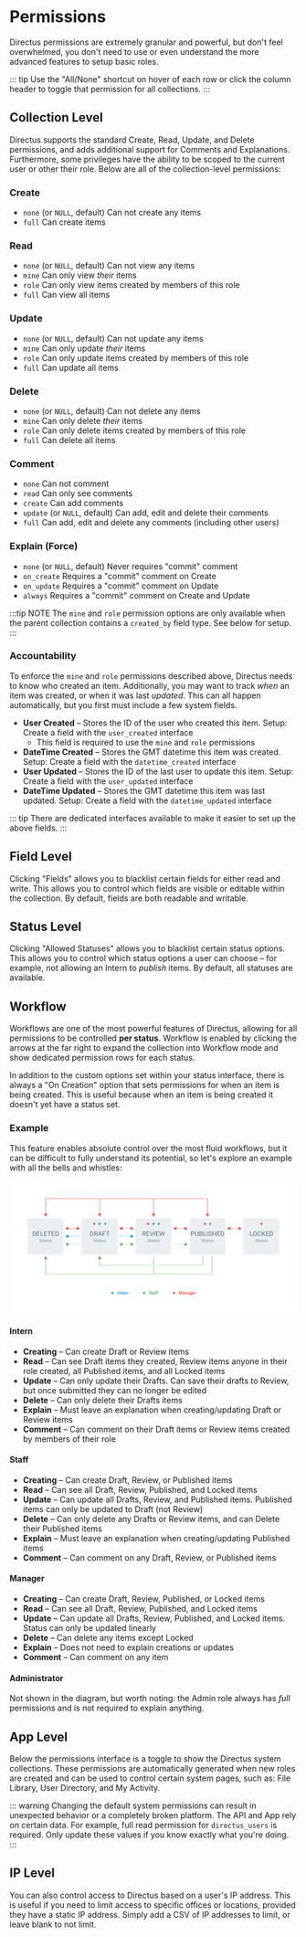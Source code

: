 # Permissions

Directus permissions are extremely granular and powerful, but don't feel overwhelmed, you don't need to use or even understand the more advanced features to setup basic roles.

::: tip
Use the "All/None" shortcut on hover of each row or click the column header to toggle that permission for all collections.
:::

## Collection Level

Directus supports the standard Create, Read, Update, and Delete permissions, and adds additional support for Comments and Explanations. Furthermore, some privileges have the ability to be scoped to the current user or other their role. Below are all of the collection-level permissions:

### Create

* `none` (or `NULL`, default) Can not create any items
* `full` Can create items

### Read

* `none` (or `NULL`, default) Can not view any items
* `mine` Can only view _their_ items
* `role` Can only view items created by members of this role
* `full` Can view all items

### Update

* `none` (or `NULL`, default) Can not update any items
* `mine` Can only update _their_ items
* `role` Can only update items created by members of this role
* `full` Can update all items

### Delete

* `none` (or `NULL`, default) Can not delete any items
* `mine` Can only delete _their_ items
* `role` Can only delete items created by members of this role
* `full` Can delete all items

### Comment

* `none` Can not comment
* `read` Can only see comments
* `create` Can add comments
* `update` (or `NULL`, default) Can add, edit and delete their comments
* `full` Can add, edit and delete any comments (including other users)

### Explain (Force)

* `none` (or `NULL`, default) Never requires "commit" comment
* `on_create` Requires a "commit" comment on Create
* `on_update` Requires a "commit" comment on Update
* `always` Requires a "commit" comment on Create and Update

:::tip NOTE
The `mine` and `role` permission options are only available when the parent collection contains a `created_by` field type. See below for setup.
:::

### Accountability

To enforce the `mine` and `role` permissions described above, Directus needs to know who created an item. Additionally, you may want to track _when_ an item was created, or when it was last _updated_. This can all happen automatically, but you first must include a few system fields.

* **User Created** – Stores the ID of the user who created this item. Setup: Create a field with the `user_created` interface
    * This field is required to use the `mine` and `role` permissions
* **DateTime Created** – Stores the GMT datetime this item was created. Setup: Create a field with the `datetime_created` interface
* **User Updated** – Stores the ID of the last user to update this item. Setup: Create a field with the `user_updated` interface
* **DateTime Updated** – Stores the GMT datetime this item was last updated. Setup: Create a field with the `datetime_updated` interface

::: tip
There are dedicated interfaces available to make it easier to set up the above fields.
:::

## Field Level

Clicking "Fields" allows you to blacklist certain fields for either read and write. This allows you to control which fields are visible or editable within the collection. By default, fields are both readable and writable.

## Status Level

Clicking "Allowed Statuses" allows you to blacklist certain status options. This allows you to control which status options a user can choose – for example, not allowing an Intern to _publish_ items. By default, all statuses are available.

## Workflow

Workflows are one of the most powerful features of Directus, allowing for all permissions to be controlled **per status**. Workflow is enabled by clicking the arrows at the far right to expand the collection into Workflow mode and show dedicated permission rows for each status.

In addition to the custom options set within your status interface, there is always a "On Creation" option that sets permissions for when an item is being created. This is useful because when an item is being created it doesn't yet have a status set.

### Example

This feature enables absolute control over the most fluid workflows, but it can be difficult to fully understand its potential, so let's explore an example with all the bells and whistles:

![Workflow Example](/img/workflow-example.png)

#### Intern

* **Creating** – Can create Draft or Review items
* **Read** – Can see Draft items they created, Review items anyone in their role created, all Published items, and all Locked items
* **Update** – Can only update their Drafts. Can save their drafts to Review, but once submitted they can no longer be edited
* **Delete** – Can only delete their Drafts items
* **Explain** – Must leave an explanation when creating/updating Draft or Review items
* **Comment** – Can comment on their Draft items or Review items created by members of their role

#### Staff

* **Creating** – Can create Draft, Review, or Published items
* **Read** – Can see all Draft, Review, Published, and Locked items
* **Update** – Can update all Drafts, Review, and Published items. Published items can only be updated to Draft (not Review)
* **Delete** – Can only delete any Drafts or Review items, and can Delete their Published items
* **Explain** – Must leave an explanation when creating/updating Published items
* **Comment** – Can comment on any Draft, Review, or Published items

#### Manager

* **Creating** – Can create Draft, Review, Published, or Locked items
* **Read** – Can see all Draft, Review, Published, and Locked items
* **Update** – Can update all Drafts, Review, Published, and Locked items. Status can only be updated linearly
* **Delete** – Can delete any items except Locked
* **Explain** – Does not need to explain creations or updates
* **Comment** – Can comment on any item

#### Administrator

Not shown in the diagram, but worth noting: the Admin role always has _full_ permissions and is not required to explain anything.

## App Level

Below the permissions interface is a toggle to show the Directus system collections. These permissions are automatically generated when new roles are created and can be used to control certain system pages, such as: File Library, User Directory, and My Activity.

::: warning
Changing the default system permissions can result in unexpected behavior or a completely broken platform. The API and App rely on certain data. For example, full read permission for `directus_users` is required. Only update these values if you know exactly what you're doing.
:::

## IP Level

You can also control access to Directus based on a user's IP address. This is useful if you need to limit access to specific offices or locations, provided they have a static IP address. Simply add a CSV of IP addresses to limit, or leave blank to not limit.
